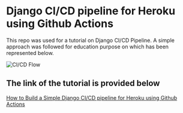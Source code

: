 # Django CI/CD pipeline for Heroku using Github Actions
This repo was used for a tutorial on Django CI/CD Pipeline. A simple approach was followed for education purpose on which has been represented below.

![CI/CD Flow](https://techflow360.com/wp-content/uploads/2021/08/CI_CD.svg)

## The link of the tutorial is provided below
[How to Build a Simple Django CI/CD pipeline for Heroku using Github Actions](https://techflow360.com/how-to-build-a-simple-django-ci-cd-pipeline-for-heroku-using-github-actions/)
